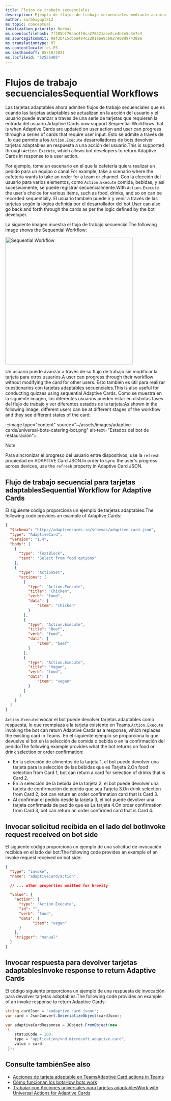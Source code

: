 ```yaml
---
title: Flujos de trabajo secuenciales
description: Ejemplo de flujos de trabajo secuenciales mediante acciones universales
author: surbhigupta12
ms.topic: conceptual
localization_priority: Normal
ms.openlocfilehash: 7f285bf76aac4f0ca276321aee2ce4b4e5c3e7e4
ms.sourcegitcommit: 9ef3b415cbba484c2201abe9c6927e08d974388e
ms.translationtype: MT
ms.contentlocale: es-ES
ms.lasthandoff: 05/19/2021
ms.locfileid: "52555405"
---
```

# <a name="sequential-workflows"></a><span data-ttu-id="15613-103">Flujos de trabajo secuenciales</span><span class="sxs-lookup"><span data-stu-id="15613-103">Sequential Workflows</span></span>

<span data-ttu-id="15613-104">Las tarjetas adaptables ahora admiten flujos de trabajo secuenciales que es cuando las tarjetas adaptables se actualizan en la acción del usuario y el usuario puede avanzar a través de una serie de tarjetas que requieren la entrada del usuario.</span><span class="sxs-lookup"><span data-stu-id="15613-104">Adaptive Cards now support Sequential Workflows that is when Adaptive Cards are updated on user action and user can progress through a series of cards that require user input.</span></span> <span data-ttu-id="15613-105">Esto se admite a través de , lo que permite a los `Action.Execute` desarrolladores de bots devolver tarjetas adaptables en respuesta a una acción del usuario.</span><span class="sxs-lookup"><span data-stu-id="15613-105">This is supported through `Action.Execute`, which allows bot developers to return Adaptive Cards in response to a user action.</span></span>

<span data-ttu-id="15613-106">Por ejemplo, tome un escenario en el que la cafetería quiera realizar un pedido para un equipo o canal.</span><span class="sxs-lookup"><span data-stu-id="15613-106">For example, take a scenario where the cafeteria wants to take an order for a team or channel.</span></span> <span data-ttu-id="15613-107">Con la elección del usuario para varios elementos, como `Action.Execute` comida, bebidas, y así sucesivamente, se puede registrar secuencialmente.</span><span class="sxs-lookup"><span data-stu-id="15613-107">With `Action.Execute` the user's choice for various items, such as food, drinks, and so on can be recorded sequentially.</span></span> <span data-ttu-id="15613-108">El usuario también puede ir y venir a través de las tarjetas según la lógica definida por el desarrollador del bot.</span><span class="sxs-lookup"><span data-stu-id="15613-108">User can also go back and forth through the cards as per the logic defined by the bot developer.</span></span> <br/>

<span data-ttu-id="15613-109">La siguiente imagen muestra el flujo de trabajo secuencial:</span><span class="sxs-lookup"><span data-stu-id="15613-109">The following image shows the Sequential Workflow:</span></span>

<img src="~/assets/images/bots/sequentialWorkflow.gif" alt="Sequential Workflow" width="400"/>

<span data-ttu-id="15613-110">Un usuario puede avanzar a través de su flujo de trabajo sin modificar la tarjeta para otros usuarios.</span><span class="sxs-lookup"><span data-stu-id="15613-110">A user can progress through their workflow without modifying the card for other users.</span></span> <span data-ttu-id="15613-111">Esto también es útil para realizar cuestionarios con tarjetas adaptables secuenciales.</span><span class="sxs-lookup"><span data-stu-id="15613-111">This is also useful for conducting quizzes using sequential Adaptive Cards.</span></span> <span data-ttu-id="15613-112">Como se muestra en la siguiente imagen, los diferentes usuarios pueden estar en distintas fases del flujo de trabajo y ver diferentes estados de la tarjeta:</span><span class="sxs-lookup"><span data-stu-id="15613-112">As shown in the following image, different users can be at different stages of the workflow and they see different states of the card:</span></span>

:::image type="content" source="~/assets/images/adaptive-cards/universal-bots-catering-bot.png" alt-text="Estados del bot de restauración":::

> [!NOTE]
> <span data-ttu-id="15613-114">Para sincronizar el progreso del usuario entre dispositivos, use la `refresh` propiedad en ADAPTIVE Card JSON.</span><span class="sxs-lookup"><span data-stu-id="15613-114">In order to sync the user's progress across devices, use the `refresh` property in Adaptive Card JSON.</span></span>

## <a name="sequential-workflow-for-adaptive-cards"></a><span data-ttu-id="15613-115">Flujo de trabajo secuencial para tarjetas adaptables</span><span class="sxs-lookup"><span data-stu-id="15613-115">Sequential Workflow for Adaptive Cards</span></span>

<span data-ttu-id="15613-116">El siguiente código proporciona un ejemplo de tarjetas adaptables:</span><span class="sxs-lookup"><span data-stu-id="15613-116">The following code provides an example of Adaptive Cards:</span></span>

```JSON
{
  "$schema": "http://adaptivecards.io/schemas/adaptive-card.json",
  "type": "AdaptiveCard",
  "version": "1.4",
  "body": [
    {
      "type": "TextBlock",
      "text": "Select from food options"
    },
    { 
      "type": "ActionSet",
      "actions": [
        {
          "type": "Action.Execute",
          "title": "Chicken",
          "verb": "food",
          "data": {
              "item": "chicken"
          }
        },
        {
          "type": "Action.Execute",
          "title": "Beef",
          "verb": "food",
          "data": {
              "item": "beef"
          }
        },
        {
          "type": "Action.Execute",
          "title": "Vegan",
          "verb": "food",
          "data": {
              "item": "vegan"
          }
        }
      ]
    }
  ]
}
```

<span data-ttu-id="15613-117">`Action.Execute`invocar el bot puede devolver tarjetas adaptables como respuesta, lo que reemplaza a la tarjeta existente en Teams.</span><span class="sxs-lookup"><span data-stu-id="15613-117">`Action.Execute` invoking the bot can return Adaptive Cards as a response, which replaces the existing card in Teams.</span></span>
<span data-ttu-id="15613-118">En el siguiente ejemplo se proporciona lo que devuelve el bot en la selección de comida o bebida o en la confirmación del pedido:</span><span class="sxs-lookup"><span data-stu-id="15613-118">The following example provides what the bot returns on food or drink selection or order confirmation:</span></span>

* <span data-ttu-id="15613-119">En la selección de alimentos de la tarjeta 1, el bot puede devolver una tarjeta para la selección de las bebidas que es Tarjeta 2.</span><span class="sxs-lookup"><span data-stu-id="15613-119">On food selection from Card 1, bot can return a card for selection of drinks that is Card 2.</span></span>
* <span data-ttu-id="15613-120">En la selección de la bebida de la tarjeta 2, el bot puede devolver una tarjeta de confirmación de pedido que sea Tarjeta 3.</span><span class="sxs-lookup"><span data-stu-id="15613-120">On drink selection from Card 2, bot can return an order confirmation card that is Card 3.</span></span>
* <span data-ttu-id="15613-121">Al confirmar el pedido desde la tarjeta 3, el bot puede devolver una tarjeta confirmada de pedido que es La tarjeta 4.</span><span class="sxs-lookup"><span data-stu-id="15613-121">On order confirmation from Card 3, bot can return an order confirmed card that is Card 4.</span></span>

## <a name="invoke-request-received-on-bot-side"></a><span data-ttu-id="15613-122">Invocar solicitud recibida en el lado del bot</span><span class="sxs-lookup"><span data-stu-id="15613-122">Invoke request received on bot side</span></span>

<span data-ttu-id="15613-123">El siguiente código proporciona un ejemplo de una solicitud de invocación recibida en el lado del bot:</span><span class="sxs-lookup"><span data-stu-id="15613-123">The following code provides an example of an invoke request received on bot side:</span></span>

```JSON
{ 
  "type": "invoke",
  "name": "adaptiveCard/action",

  // ... other properties omitted for brevity

  "value": { 
    "action": { 
      "type": "Action.Execute", 
      "id": "", 
      "verb": "food",
      "data": { 
            "item": "vegan"
      } 
    },
    "trigger": "manual" 
  }
}
```

## <a name="invoke-response-to-return-adaptive-cards"></a><span data-ttu-id="15613-124">Invocar respuesta para devolver tarjetas adaptables</span><span class="sxs-lookup"><span data-stu-id="15613-124">Invoke response to return Adaptive Cards</span></span>

<span data-ttu-id="15613-125">El código siguiente proporciona un ejemplo de una respuesta de invocación para devolver tarjetas adaptables:</span><span class="sxs-lookup"><span data-stu-id="15613-125">The following code provides an example of an invoke response to return Adaptive Cards:</span></span>

```C#
string cardJson = "<adaptive card json>";
var card = JsonConvert.DeserializeObject(cardJson);

var adaptiveCardResponse = JObject.FromObject(new
 {
    statusCode = 200,
    type = "application/vnd.microsoft.adaptive.card",
    value = card
 });
```

## <a name="see-also"></a><span data-ttu-id="15613-126">Consulte también</span><span class="sxs-lookup"><span data-stu-id="15613-126">See also</span></span>

* [<span data-ttu-id="15613-127">Acciones de tarjeta adaptable en Teams</span><span class="sxs-lookup"><span data-stu-id="15613-127">Adaptive Card actions in Teams</span></span>](~/task-modules-and-cards/cards/cards-actions.md#adaptive-cards-actions)
* [<span data-ttu-id="15613-128">Cómo funcionan los bots</span><span class="sxs-lookup"><span data-stu-id="15613-128">How bots work</span></span>](/azure/bot-service/bot-builder-basics?view=azure-bot-service-4.0&preserve-view=true)
* [<span data-ttu-id="15613-129">Trabajar con Acciones universales para tarjetas adaptables</span><span class="sxs-lookup"><span data-stu-id="15613-129">Work with Universal Actions for Adaptive Cards</span></span>](Work-with-universal-actions-for-adaptive-cards.md)
